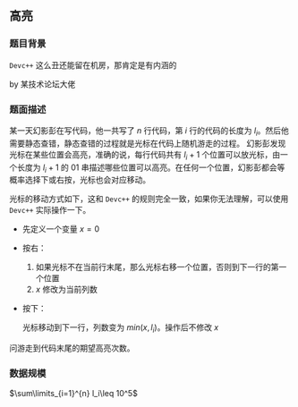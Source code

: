 ## 高亮

### 题目背景

`Devc++` 这么丑还能留在机房，那肯定是有内涵的

by 某技术论坛大佬

### 题面描述

某一天幻影彭在写代码，他一共写了 $n$ 行代码，第 $i$ 行的代码的长度为 $l_i$。然后他需要静态查错，静态查错的过程就是光标在代码上随机游走的过程。 幻影彭发现光标在某些位置会高亮，准确的说，每行代码共有 $l_i+1$ 个位置可以放光标，由一个长度为 $l_i+1$ 的 $01$ 串描述哪些位置可以高亮。在任何一个位置，幻影彭都会等概率选择下或右按，光标也会对应移动。

光标的移动方式如下，这和 `Devc++` 的规则完全一致，如果你无法理解，可以使用 `Devc++` 实际操作一下。

- 先定义一个变量 $x = 0$

- 按右：

  1. 如果光标不在当前行末尾，那么光标右移一个位置，否则到下一行的第一个位置
  2.  $x$ 修改为当前列数

- 按下：

     光标移动到下一行，列数变为 $min(x,l_i)$。操作后不修改 $x$

问游走到代码末尾的期望高亮次数。

### 数据规模

$\sum\limits_{i=1}^{n} l_i\leq 10^5$





